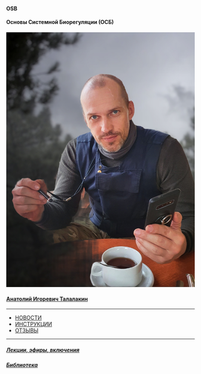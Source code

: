 #### OSB  
#### Основы Системной Биорегуляции (ОСБ)  
![](!AIT.jpg)  
#### [Анатолий Игоревич Талалакин](AI_Talalakin.md#ai_talalakin)  

***  
- [НОВОСТИ](News.md#news)  
- [ИНСТРУКЦИИ](!0SB_Instructio.md#0sb_instructio)  
- [ОТЗЫВЫ](otziv.md#otziv)   

***  
##### [Лекции, эфиры, включения](Lectio.md#lectio)   
##### [Библиотека](Library.md#library)    
